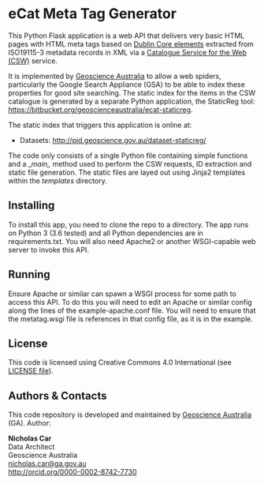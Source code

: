 # eCat Meta Tag Generator
This Python Flask application is a web API that delivers very basic HTML pages with HTML meta tags based on 
[Dublin Core elements](http://dublincore.org/documents/dces/) extracted from ISO19115-3 metadata records in XML via a 
[Catalogue Service for the Web (CSW)](https://en.wikipedia.org/wiki/Catalog_Service_for_the_Web) service. 

It is implemented by [Geoscience Australia](http://www.ga.gov.au) to allow a web spiders, particularly the Google Search 
Appliance (GSA) to be able to index these properties for good site searching. The static index for the items in the CSW 
catalogue is generated by a separate Python application, the StaticReg tool: 
<https://bitbucket.org/geoscienceaustralia/ecat-staticreg>.
 
The static index that triggers this application is online at:

* Datasets: <http://pid.geoscience.gov.au/dataset-staticreg/>  

The code only consists of a single Python file containing simple functions and a \__main\__ method used to perform the 
CSW requests, ID extraction and static file generation. The static files are layed out using Jinja2 templates within
the _templates_ directory.


## Installing
To install this app, you need to clone the repo to a directory. The app runs on Python 3 (3.6 tested) and all Python 
dependencies are in requirements.txt. You will also need Apache2 or another WSGI-capable web server to invoke this API.


## Running
Ensure Apache or similar can spawn a WSGI process for some path to access this API. To do this you will need to edit an 
Apache or similar config along the lines of the example-apache.conf file. You will need to ensure that the metatag.wsgi 
 file is references in that config file, as it is in the example.


## License
This code is licensed using Creative Commons 4.0 International (see [LICENSE file](LICENSE)).


## Authors & Contacts
This code repository is developed and maintained by [Geoscience Australia](http://www.ga.gov.au) (GA). Author:  

**Nicholas Car**  
Data Architect  
Geoscience Australia  
<nicholas.car@ga.gov.au>   
<http://orcid.org/0000-0002-8742-7730>  
